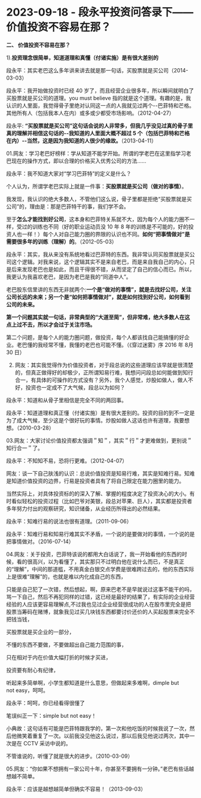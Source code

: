 # 2023-09-18 - 段永平投资问答录下——价值投资不容易在那？

**二、 价值投资不容易在那？**

1).**投资理念很简单，知道道理和真懂（付诸实施）是有很大差别的**

段永平：其实老巴这么多年讲来讲去就是那一句话，买股票就是买公司（2014-03-03）

段永平：我开始做投资时已经 40 岁了，而且经营企业很多年，所以瞬间就明白了买股票就是买公司的道理。you must believe 指的就是这个道理。有趣的是，我认识的人里面，我觉得骨子里绝对认同这一点的人我就见过两个--巴菲特和芒格。其他所有人（包括我本人在内）或多或少都受市场影响。（2012-04-27）

段永平: **“买股票就是买公司”这句话会说的人非常多，但我几乎没见过真的骨子里真的理解并相信这句话的--我知道的人里面大概不超过 5 个（包括巴菲特和芒格在内）--当然，这是因为我知道的人很少的缘故。**（2013-04-11）

01.网友：学习老巴好榜样：学从知道不能学开始。所谓的学老巴在这里指学习老巴现在的操作方式，即以合理的价格买入优秀公司的方法……

段永平：我不知道大家对“学习巴菲特”的定义是什么？

个人认为，所谓学老巴实际上就是一件事：**买股票就是买公司（做对的事情）**。

我发现，我认识的绝大多数人，不管他们这么说，骨子里都是拒绝“买股票就是买公司”的，理由是：那是巴菲特干的事，我们学不会。

至于**怎么才能找到好公司**，这本身和巴菲特关系就不大，因为每个人的能力圈不一样，受过的训练也不同（好的职业运动员没 10 年 8 年的训练是不可能的，好的投资人也一样！）每个人对自己能力圈的界限的认识也不同。**如何“把事情做对”是需要很多年的训练（理解）的**。（2012-05-03）

段永平：其实，我从来没有系统地看过巴菲特的东西。我非常认同买股票就是买公司这个逻辑。对我来说，这个逻辑其实不是来自老巴，而是来自我自己的内心，只是后来发现老巴也是如此，而且干得很不错，从而坚定了自己的信心而已。所以，我更认为我喜欢老巴，是因为老巴是我的“同道中人”。

老巴股东信里讲的东西无非就两个:**一个是“做对的事情”，就是去找好公司，关注公司长远的未来；另一个是“如何把事情做对”，就是如何找到好公司，如何看到公司的未来。**

**第一个问题其实就一句话，非常典型的“大道至简”，但非常难，绝大多数人在这点上过不去，所以才会过于关注市场。**

第二个问题，是每个人的能力圈问题，做投资，每个人都该找自己能搞懂的好企业。老巴懂的我经常不懂，我懂的老巴也可能不懂。（《穿过迷雾》序 2016 年 8月 30 日）

02. 网友：其实我觉得作为价值投资者，对于段总说的这些道理应该早就是很清楚的，但真正做得好的却极少，正所谓知易行难，我想问问段总如何能做到知行合一，有具体的可操作的方式没有？另外，我个人感觉，炒股如做人，做人不好，投资也一定成不了大气候，段总以为如何？

段永平：知道和从骨子里相信是完全不同的两回事。

段永平：知道道理和真正懂（付诸实施）是有很大差别的。投资的目的到不一定是为了成大气候，至少这是个很好玩的事情。炒股如做人这话也许有道理，我要想想。（2010-03-28）

03.网友：大家讨论价值投资都太强调＂知＂，其实＂行＂才更难做到，更别说＂知行合一＂了。

段永平：不知知不易，恐将行更难。（2012-04-07）

网友：谈一下自己肤浅的认识：总说价值投资是知易行难，其实是知难行易。知难是知道价值投资的边界，行易是投资者具有了将自己限定在能力圈里的能力。

当然实际上，对具体投资标的的深入了解、掌握的程度决定了投资决心的大小。有时看似轻松的投资过程（比如巴爷对美银，段总对苹果、巨人），其实都是投资者多年努力付出的观察研究，知识储备，从业经历所得出的必然结果。

段永平：知难行易的说法也很有道理。（2011-09-06）

段永平：知难行易和知易行难其实不矛盾，一个说的是要做对的事情，一个说的是把事情做对。（2016-07-14）

04.网友：关于投资，巴菲特该说的都用大白话说了，我一开始看他的东西的时候，看的很高兴，以为看懂了，其实那只不过明白他在说什么而已，不是真正的“理解”，中间的那道槛，不用真金白银交点学费是很难跨过去的，他的东西实际上是很难“理解”的，也就是难以内化成自己的东西，

只能是自己犯了一次错，然后想起，啊，原来巴老不是早就说过这事不能干的吗，骂一下自己，然后不再犯同样的过错，这已经是最好的结果了，有实际的企业经营经验的人应该更容易理解点,不过我也见过企业经营很成功的人在股市里完全是把股票当筹码在赌博，就象我见过买几块钱东西都要讨价还价的人买起股票来完全不把钱当钱，

买股票就是买企业的一部分，

不懂的东西不要做，不要做超出自己能力范围的事，

只在相对于内在价值大幅打折的时候才买进，

投资要有耐心有纪律，

听起来多简单啊，小学生都知道是什么意思，但做起来多难啊，dimple but not easy，呵呵。

段永平：呵呵，你已经看得很懂了

笔误纠正一下：simple but not easy！

小典故：这句话有可能是巴菲特跟我学的，第一次和他吃饭的时候我说了一次，然后他微笑着重复了一次。以前我没见他这么说过，那以后我见他说过两次，其中一次是在 CCTV 采访中说的。

不管谁说的，听懂了就是很大的进步。（2010-03-09）

05.网友：“你如果不想拥有一家公司十年，你甚至不要拥有一分钟。”老巴有些话越想越不简单。

段永平：应该是越想越简单但确实不容易！（2013-09-03）